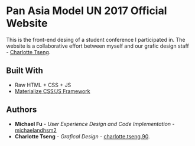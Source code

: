 # Pan Asia Model UN 2017 Official Website

This is the front-end desing of a student conference I participated in. The website is a collaborative effort between myself and our grafic design staff - [Charlotte Tseng](https://www.facebook.com/charlotte.tseng.90).

## Built With
- Raw HTML + CSS + JS
- [Materialize CSS/JS Framework](https://materializecss.com/)

## Authors
* **Michael Fu** - *User Experience Design and Code Implementation* - [michaelandhsm2](https://github.com/michaelandhsm2)
* **Charlotte Tseng** - *Grafical Design* - [charlotte.tseng.90](https://www.facebook.com/charlotte.tseng.90).
